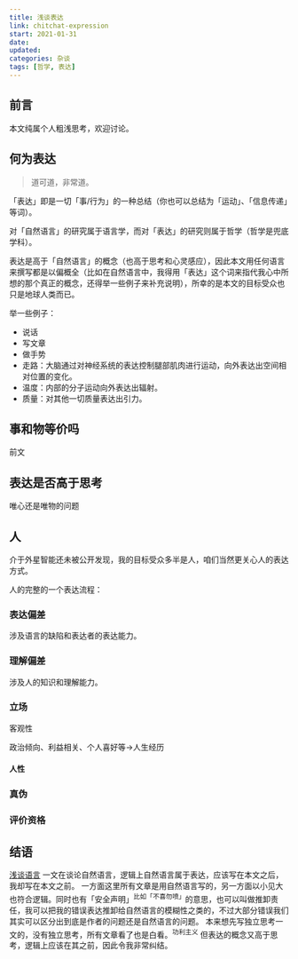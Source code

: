 ```yaml
---
title: 浅谈表达
link: chitchat-expression
start: 2021-01-31
date: 
updated: 
categories: 杂谈
tags: [哲学, 表达]
---
```


## 前言

本文纯属个人粗浅思考，欢迎讨论。

<!-- more -->

## 何为表达

> 道可道，非常道。

「表达」即是一切「事/行为」的一种总结（你也可以总结为「运动」、「信息传递」等词）。

对「自然语言」的研究属于语言学，而对「表达」的研究则属于哲学（哲学是兜底学科）。

表达是高于「自然语言」的概念（也高于思考和心灵感应），因此本文用任何语言来撰写都是以偏概全（比如在自然语言中，我得用「表达」这个词来指代我心中所想的那个真正的概念，还得举一些例子来补充说明），所幸的是本文的目标受众也只是地球人类而已。

举一些例子：

- 说话
- 写文章
- 做手势
- 走路：大脑通过对神经系统的表达控制腿部肌肉进行运动，向外表达出空间相对位置的变化。
- 温度：内部的分子运动向外表达出辐射。
- 质量：对其他一切质量表达出引力。

## 事和物等价吗

前文

## 表达是否高于思考

唯心还是唯物的问题

## 人

介于外星智能还未被公开发现，我的目标受众多半是人，咱们当然更关心人的表达方式。

人的完整的一个表达流程：

### 表达偏差

涉及语言的缺陷和表达者的表达能力。

### 理解偏差

涉及人的知识和理解能力。

### 立场

客观性

政治倾向、利益相关、个人喜好等→人生经历

#### 人性

### 真伪

### 评价资格

## 结语

[浅谈语言](https://cf1.me/chitchat-language/) 一文在谈论自然语言，逻辑上自然语言属于表达，应该写在本文之后，我却写在本文之前。
一方面这里所有文章是用自然语言写的，另一方面以小见大也符合逻辑。同时也有「安全声明」<sup>比如「不喜勿喷」</sup>的意思，也可以叫做推卸责任，我可以把我的错误表达推卸给自然语言的模糊性之类的，不过大部分错误我们其实可以区分出到底是作者的问题还是自然语言的问题。
本来想先写独立思考一文的，没有独立思考，所有文章看了也是白看。<sup>功利主义</sup>
但表达的概念又高于思考，逻辑上应该在其之前，因此令我非常纠结。
